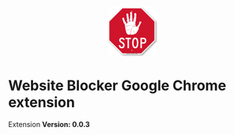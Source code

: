 <p align="center">
  <img src="public/icon.png" alt="Website blocker logo" width="100px" height="100px" />
</p>

# Website Blocker Google Chrome extension

Extension **Version: 0.0.3**

#

